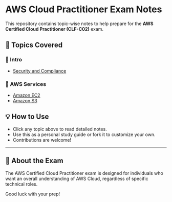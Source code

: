 # AWS Cloud Practitioner Exam Notes

This repository contains topic-wise notes to help prepare for the **AWS Certified Cloud Practitioner (CLF-C02)** exam.


## 📂 Topics Covered

### 📁 Intro
- [Security and Compliance](./Intro/Security%20and%20Compliance.md)

### 📁 AWS Services
- [Amazon EC2](./AWS%20services/EC2.md)
- [Amazon S3](./AWS%20services/S3.md)


## 💡 How to Use
- Click any topic above to read detailed notes.
- Use this as a personal study guide or fork it to customize your own.
- Contributions are welcome!

---

## 📌 About the Exam
The AWS Certified Cloud Practitioner exam is designed for individuals who want an overall understanding of AWS Cloud, regardless of specific technical roles.

Good luck with your prep!